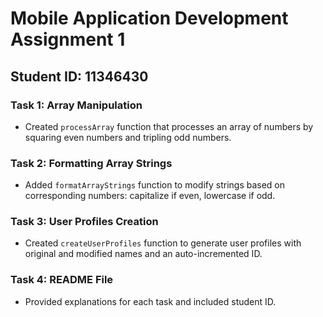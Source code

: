 # Mobile Application Development Assignment 1

## Student ID: 11346430

### Task 1: Array Manipulation
- Created `processArray` function that processes an array of numbers by squaring even numbers and tripling odd numbers.

### Task 2: Formatting Array Strings
- Added `formatArrayStrings` function to modify strings based on corresponding numbers: capitalize if even, lowercase if odd.

### Task 3: User Profiles Creation
- Created `createUserProfiles` function to generate user profiles with original and modified names and an auto-incremented ID.

### Task 4: README File
- Provided explanations for each task and included student ID.
